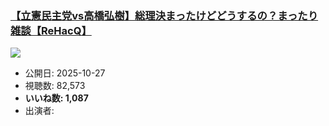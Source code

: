### [【立憲民主党vs高橋弘樹】総理決まったけどどうするの？まったり雑談【ReHacQ】](https://www.youtube.com/watch?v=gb289snBsWY)
[![](https://img.youtube.com/vi/gb289snBsWY/sddefault.jpg)](https://www.youtube.com/watch?v=gb289snBsWY)
-   公開日: 2025-10-27
-   視聴数: 82,573
-   **いいね数: 1,087**
-   出演者: 
